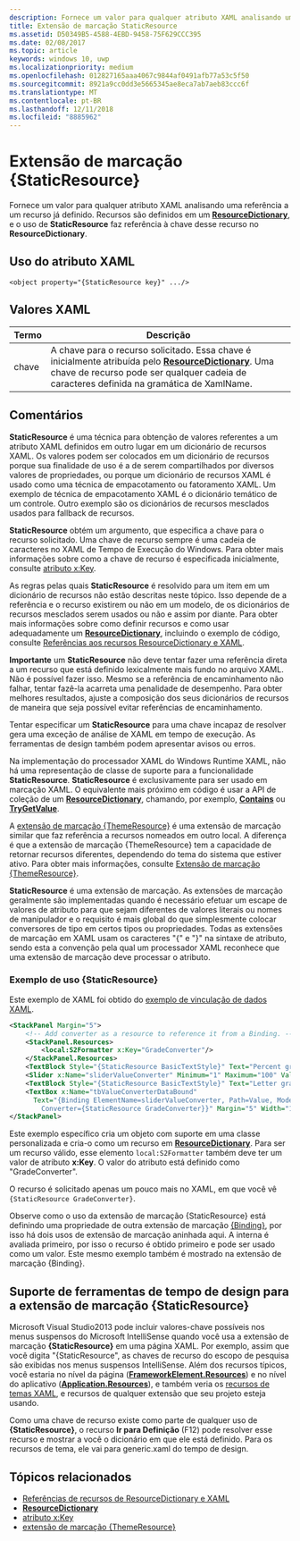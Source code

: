 ```yaml
---
description: Fornece um valor para qualquer atributo XAML analisando uma referência a um recurso já definido. Recursos são definidos em um ResourceDictionary, e o uso de StaticResource faz referência à chave desse recurso no ResourceDictionary.
title: Extensão de marcação StaticResource
ms.assetid: D50349B5-4588-4EBD-9458-75F629CCC395
ms.date: 02/08/2017
ms.topic: article
keywords: windows 10, uwp
ms.localizationpriority: medium
ms.openlocfilehash: 012827165aaa4067c9844af0491afb77a53c5f50
ms.sourcegitcommit: 8921a9cc0dd3e5665345ae8eca7ab7aeb83ccc6f
ms.translationtype: MT
ms.contentlocale: pt-BR
ms.lasthandoff: 12/11/2018
ms.locfileid: "8885962"
---
```

# <a name="staticresource-markup-extension"></a>Extensão de marcação {StaticResource}


Fornece um valor para qualquer atributo XAML analisando uma referência a um recurso já definido. Recursos são definidos em um [**ResourceDictionary**](https://msdn.microsoft.com/library/windows/apps/br208794), e o uso de **StaticResource** faz referência à chave desse recurso no **ResourceDictionary**.

## <a name="xaml-attribute-usage"></a>Uso do atributo XAML

``` syntax
<object property="{StaticResource key}" .../>
```

## <a name="xaml-values"></a>Valores XAML

| Termo | Descrição |
|------|-------------|
| chave | A chave para o recurso solicitado. Essa chave é inicialmente atribuída pelo [ **ResourceDictionary**](https://msdn.microsoft.com/library/windows/apps/br208794). Uma chave de recurso pode ser qualquer cadeia de caracteres definida na gramática de XamlName. |

## <a name="remarks"></a>Comentários

**StaticResource** é uma técnica para obtenção de valores referentes a um atributo XAML definidos em outro lugar em um dicionário de recursos XAML. Os valores podem ser colocados em um dicionário de recursos porque sua finalidade de uso é a de serem compartilhados por diversos valores de propriedades, ou porque um dicionário de recursos XAML é usado como uma técnica de empacotamento ou fatoramento XAML. Um exemplo de técnica de empacotamento XAML é o dicionário temático de um controle. Outro exemplo são os dicionários de recursos mesclados usados para fallback de recursos.

**StaticResource** obtém um argumento, que especifica a chave para o recurso solicitado. Uma chave de recurso sempre é uma cadeia de caracteres no XAML de Tempo de Execução do Windows. Para obter mais informações sobre como a chave de recurso é especificada inicialmente, consulte [atributo x:Key](x-key-attribute.md).

As regras pelas quais **StaticResource** é resolvido para um item em um dicionário de recursos não estão descritas neste tópico. Isso depende de a referência e o recurso existirem ou não em um modelo, de os dicionários de recursos mesclados serem usados ou não e assim por diante. Para obter mais informações sobre como definir recursos e como usar adequadamente um [**ResourceDictionary**](https://msdn.microsoft.com/library/windows/apps/br208794), incluindo o exemplo de código, consulte [Referências aos recursos ResourceDictionary e XAML](https://msdn.microsoft.com/library/windows/apps/mt187273).

**Importante**  um **StaticResource** não deve tentar fazer uma referência direta a um recurso que está definido lexicalmente mais fundo no arquivo XAML. Não é possível fazer isso. Mesmo se a referência de encaminhamento não falhar, tentar fazê-la acarreta uma penalidade de desempenho. Para obter melhores resultados, ajuste a composição dos seus dicionários de recursos de maneira que seja possível evitar referências de encaminhamento.

Tentar especificar um **StaticResource** para uma chave incapaz de resolver gera uma exceção de análise de XAML em tempo de execução. As ferramentas de design também podem apresentar avisos ou erros.

Na implementação do processador XAML do Windows Runtime XAML, não há uma representação de classe de suporte para a funcionalidade **StaticResource**. **StaticResource** é exclusivamente para ser usado em marcação XAML. O equivalente mais próximo em código é usar a API de coleção de um [**ResourceDictionary**](https://msdn.microsoft.com/library/windows/apps/br208794), chamando, por exemplo, [**Contains**](https://msdn.microsoft.com/library/windows/apps/jj635925) ou [**TryGetValue**](https://msdn.microsoft.com/library/windows/apps/jj603139).

A [extensão de marcação {ThemeResource}](themeresource-markup-extension.md) é uma extensão de marcação similar que faz referência a recursos nomeados em outro local. A diferença é que a extensão de marcação {ThemeResource} tem a capacidade de retornar recursos diferentes, dependendo do tema do sistema que estiver ativo. Para obter mais informações, consulte [Extensão de marcação {ThemeResource}](themeresource-markup-extension.md).

**StaticResource** é uma extensão de marcação. As extensões de marcação geralmente são implementadas quando é necessário efetuar um escape de valores de atributo para que sejam diferentes de valores literais ou nomes de manipulador e o requisito é mais global do que simplesmente colocar conversores de tipo em certos tipos ou propriedades. Todas as extensões de marcação em XAML usam os caracteres "\{" e "\}" na sintaxe de atributo, sendo esta a convenção pela qual um processador XAML reconhece que uma extensão de marcação deve processar o atributo.

### <a name="an-example-staticresource-usage"></a>Exemplo de uso {StaticResource}

Este exemplo de XAML foi obtido do [exemplo de vinculação de dados XAML](http://go.microsoft.com/fwlink/p/?linkid=226854).

```xml
<StackPanel Margin="5">
    <!-- Add converter as a resource to reference it from a Binding. --> 
    <StackPanel.Resources>
        <local:S2Formatter x:Key="GradeConverter"/>
    </StackPanel.Resources>
    <TextBlock Style="{StaticResource BasicTextStyle}" Text="Percent grade:" Margin="5" />
    <Slider x:Name="sliderValueConverter" Minimum="1" Maximum="100" Value="70" Margin="5"/>
    <TextBlock Style="{StaticResource BasicTextStyle}" Text="Letter grade:" Margin="5"/>
    <TextBox x:Name="tbValueConverterDataBound"
      Text="{Binding ElementName=sliderValueConverter, Path=Value, Mode=OneWay,  
        Converter={StaticResource GradeConverter}}" Margin="5" Width="150"/> 
</StackPanel> 
```

Este exemplo específico cria um objeto com suporte em uma classe personalizada e cria-o como um recurso em [**ResourceDictionary**](https://msdn.microsoft.com/library/windows/apps/br208794). Para ser um recurso válido, esse elemento `local:S2Formatter` também deve ter um valor de atributo **x:Key**. O valor do atributo está definido como "GradeConverter".

O recurso é solicitado apenas um pouco mais no XAML, em que você vê `{StaticResource GradeConverter}`.

Observe como o uso da extensão de marcação {StaticResource} está definindo uma propriedade de outra extensão de marcação [{Binding}](binding-markup-extension.md), por isso há dois usos de extensão de marcação aninhada aqui. A interna é avaliada primeiro, por isso o recurso é obtido primeiro e pode ser usado como um valor. Este mesmo exemplo também é mostrado na extensão de marcação {Binding}.

## <a name="design-time-tools-support-for-the-staticresource-markup-extension"></a>Suporte de ferramentas de tempo de design para a extensão de marcação **{StaticResource}**

Microsoft Visual Studio2013 pode incluir valores-chave possíveis nos menus suspensos do Microsoft IntelliSense quando você usa a extensão de marcação **{StaticResource}** em uma página XAML. Por exemplo, assim que você digita "{StaticResource", as chaves de recurso do escopo de pesquisa são exibidas nos menus suspensos IntelliSense. Além dos recursos típicos, você estaria no nível da página ([**FrameworkElement.Resources**](https://msdn.microsoft.com/library/windows/apps/br208740)) e no nível do aplicativo ([**Application.Resources**](https://msdn.microsoft.com/library/windows/apps/br242338)), e também veria os [recursos de temas XAML](https://msdn.microsoft.com/library/windows/apps/mt187274), e recursos de qualquer extensão que seu projeto esteja usando.

Como uma chave de recurso existe como parte de qualquer uso de **{StaticResource}**, o recurso **Ir para Definição** (F12) pode resolver esse recurso e mostrar a você o dicionário em que ele está definido. Para os recursos de tema, ele vai para generic.xaml do tempo de design.

## <a name="related-topics"></a>Tópicos relacionados

* [Referências de recursos de ResourceDictionary e XAML](https://msdn.microsoft.com/library/windows/apps/mt187273)
* [**ResourceDictionary**](https://msdn.microsoft.com/library/windows/apps/br208794)
* [atributo x:Key](x-key-attribute.md)
* [extensão de marcação {ThemeResource}](themeresource-markup-extension.md)

